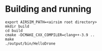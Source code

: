 # Building and running
```
export AIRSIM_PATH=<airsim root directory>
mkdir build
cd build
cmake -DCMAKE_CXX_COMPILER=clang++-3.9 ..
make
./output/bin/HelloDrone
```